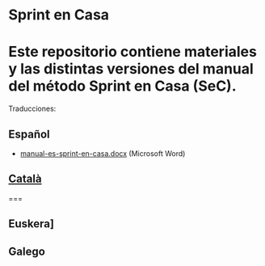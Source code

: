 # Sprint en Casa

Este repositorio contiene materiales y las distintas versiones del manual del método Sprint en Casa (SeC).
===


Traducciones:

## Español

* [manual-es-sprint-en-casa.docx](https://github.com/egiralt/sprint_en_casa/raw/master/translations/spanish/manual-es-sprint-en-casa.docx)   (Microsoft Word)

## [Català](./catalan)
===

## Euskera]


## Galego

